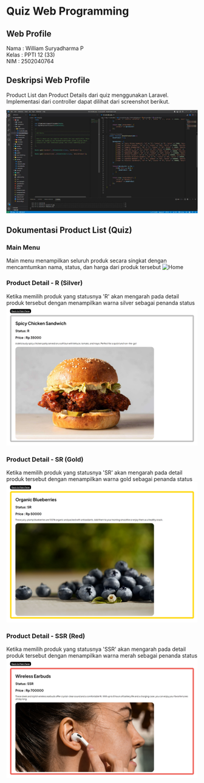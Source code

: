 # Quiz Web Programming
## Web Profile

Nama    : William Suryadharma P <br>
Kelas   : PPTI 12 (33) <br>
NIM     : 2502040764 

## Deskripsi Web Profile 
Product List dan Product Details dari quiz menggunakan Laravel. Implementasi dari controller dapat dilihat dari screenshot berikut. 

![Code](https://github.com/liam3333/Quiz-WebProg/blob/main/codeDocumentationQuiz.png)

## Dokumentasi Product List (Quiz)
### Main Menu
Main menu menampilkan seluruh produk secara singkat dengan mencamtumkan nama, status, dan harga dari produk tersebut
![Home](https://github.com/liam3333/Quiz-WebProg/blob/main/mainProduct.png)

### Product Detail - R (Silver)
Ketika memilih produk yang statusnya 'R' akan mengarah pada detail produk tersebut dengan menampilkan warna silver sebagai penanda status
![AboutMe](https://github.com/liam3333/Quiz-WebProg/blob/main/productDetailSilver.png)

### Product Detail - SR (Gold)
Ketika memilih produk yang statusnya 'SR' akan mengarah pada detail produk tersebut dengan menampilkan warna gold sebagai penanda status
![AboutMe](https://github.com/liam3333/Quiz-WebProg/blob/main/productDetailGold.png)

### Product Detail - SSR (Red)
Ketika memilih produk yang statusnya 'SSR' akan mengarah pada detail produk tersebut dengan menampilkan warna merah sebagai penanda status
![AboutMe](https://github.com/liam3333/Quiz-WebProg/blob/main/productDetailRed.png)
